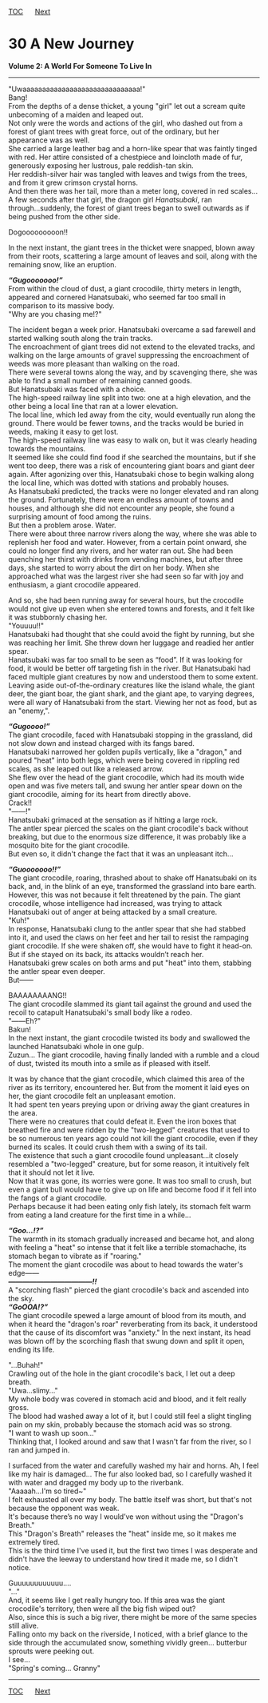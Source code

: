 [TOC](../readme.md)&nbsp;&nbsp;&nbsp;&nbsp;&nbsp;&nbsp;[Next](section_0002.md)



# 30 A New Journey

**Volume 2: A World For Someone To Live In**  

------------------------------------------------------------------------

"Uwaaaaaaaaaaaaaaaaaaaaaaaaaaaaaa!"  
Bang!  
From the depths of a dense thicket, a young "girl" let out a scream
quite unbecoming of a maiden and leaped out.  
Not only were the words and actions of the girl, who dashed out from a
forest of giant trees with great force, out of the ordinary, but her
appearance was as well.  
She carried a large leather bag and a horn-like spear that was faintly
tinged with red. Her attire consisted of a chestpiece and loincloth made
of fur, generously exposing her lustrous, pale reddish-tan skin.  
Her reddish-silver hair was tangled with leaves and twigs from the
trees, and from it grew crimson crystal horns.  
And then there was her tail, more than a meter long, covered in red
scales...  
A few seconds after that girl, the dragon girl *Hanatsubaki*, ran
through...suddenly, the forest of giant trees began to swell outwards as
if being pushed from the other side.  
  
Dogooooooooon!!  
  
In the next instant, the giant trees in the thicket were snapped, blown
away from their roots, scattering a large amount of leaves and soil,
along with the remaining snow, like an eruption.  
  
***“Gugooooooo!”***  
From within the cloud of dust, a giant crocodile, thirty meters in
length, appeared and cornered Hanatsubaki, who seemed far too small in
comparison to its massive body.  
"Why are you chasing me!?"  
  
The incident began a week prior. Hanatsubaki overcame a sad farewell and
started walking south along the train tracks.  
The encroachment of giant trees did not extend to the elevated tracks,
and walking on the large amounts of gravel suppressing the encroachment
of weeds was more pleasant than walking on the road.  
There were several towns along the way, and by scavenging there, she was
able to find a small number of remaining canned goods.  
But Hanatsubaki was faced with a choice.  
The high-speed railway line split into two: one at a high elevation, and
the other being a local line that ran at a lower elevation.  
The local line, which led away from the city, would eventually run along
the ground. There would be fewer towns, and the tracks would be buried
in weeds, making it easy to get lost.  
The high-speed railway line was easy to walk on, but it was clearly
heading towards the mountains.  
It seemed like she could find food if she searched the mountains, but if
she went too deep, there was a risk of encountering giant boars and
giant deer again. After agonizing over this, Hanatsubaki chose to begin
walking along the local line, which was dotted with stations and
probably houses.  
As Hanatsubaki predicted, the tracks were no longer elevated and ran
along the ground. Fortunately, there were an endless amount of towns and
houses, and although she did not encounter any people, she found a
surprising amount of food among the ruins.  
But then a problem arose. Water.  
There were about three narrow rivers along the way, where she was able
to replenish her food and water. However, from a certain point onward,
she could no longer find any rivers, and her water ran out. She had been
quenching her thirst with drinks from vending machines, but after three
days, she started to worry about the dirt on her body. When she
approached what was the largest river she had seen so far with joy and
enthusiasm, a giant crocodile appeared.  
  
And so, she had been running away for several hours, but the crocodile
would not give up even when she entered towns and forests, and it felt
like it was stubbornly chasing her.  
"Youuuu!!"  
Hanatsubaki had thought that she could avoid the fight by running, but
she was reaching her limit. She threw down her luggage and readied her
antler spear.  
Hanatsubaki was far too small to be seen as “food”. If it was looking
for food, it would be better off targeting fish in the river. But
Hanatsubaki had faced multiple giant creatures by now and understood
them to some extent.  
Leaving aside out-of-the-ordinary creatures like the island whale, the
giant deer, the giant boar, the giant shark, and the giant ape, to
varying degrees, were all wary of Hanatsubaki from the start. Viewing
her not as food, but as an "enemy,".  
  
***“Gugoooo!”***  
The giant crocodile, faced with Hanatsubaki stopping in the grassland,
did not slow down and instead charged with its fangs bared.  
Hanatsubaki narrowed her golden pupils vertically, like a "dragon," and
poured "heat" into both legs, which were being covered in rippling red
scales, as she leaped out like a released arrow.  
She flew over the head of the giant crocodile, which had its mouth wide
open and was five meters tall, and swung her antler spear down on the
giant crocodile, aiming for its heart from directly above.  
Crack!!  
"――!"  
Hanatsubaki grimaced at the sensation as if hitting a large rock.  
The antler spear pierced the scales on the giant crocodile's back
without breaking, but due to the enormous size difference, it was
probably like a mosquito bite for the giant crocodile.  
But even so, it didn't change the fact that it was an unpleasant
itch...  
  
***“Guooooooo!!”***  
The giant crocodile, roaring, thrashed about to shake off Hanatsubaki on
its back, and, in the blink of an eye, transformed the grassland into
bare earth.  
However, this was not because it felt threatened by the pain. The giant
crocodile, whose intelligence had increased, was trying to attack
Hanatsubaki out of anger at being attacked by a small creature.  
"Kuh!"  
In response, Hanatsubaki clung to the antler spear that she had stabbed
into it, and used the claws on her feet and her tail to resist the
rampaging giant crocodile. If she were shaken off, she would have to
fight it head-on. But if she stayed on its back, its attacks wouldn’t
reach her.  
Hanatsubaki grew scales on both arms and put "heat" into them, stabbing
the antler spear even deeper.  
But――  
  
BAAAAAAAANG!!  
The giant crocodile slammed its giant tail against the ground and used
the recoil to catapult Hanatsubaki's small body like a rodeo.  
"――Eh?"  
Bakun!  
In the next instant, the giant crocodile twisted its body and swallowed
the launched Hanatsubaki whole in one gulp.  
Zuzun... The giant crocodile, having finally landed with a rumble and a
cloud of dust, twisted its mouth into a smile as if pleased with
itself.  
  
It was by chance that the giant crocodile, which claimed this area of
the river as its territory, encountered her. But from the moment it laid
eyes on her, the giant crocodile felt an unpleasant emotion.  
It had spent ten years preying upon or driving away the giant creatures
in the area.  
There were no creatures that could defeat it. Even the iron boxes that
breathed fire and were ridden by the "two-legged" creatures that used to
be so numerous ten years ago could not kill the giant crocodile, even if
they burned its scales. It could crush them with a swing of its tail.  
The existence that such a giant crocodile found unpleasant...it closely
resembled a "two-legged" creature, but for some reason, it intuitively
felt that it should not let it live.  
Now that it was gone, its worries were gone. It was too small to crush,
but even a giant bull would have to give up on life and become food if
it fell into the fangs of a giant crocodile.  
Perhaps because it had been eating only fish lately, its stomach felt
warm from eating a land creature for the first time in a while...  
  
***“Goo…!?”***  
The warmth in its stomach gradually increased and became hot, and along
with feeling a "heat" so intense that it felt like a terrible
stomachache, its stomach began to vibrate as if "roaring."  
The moment the giant crocodile was about to head towards the water's
edge――  
***――――――――――――!!***  
A "scorching flash" pierced the giant crocodile's back and ascended into
the sky.  
***“GoOOA!?”***  
The giant crocodile spewed a large amount of blood from its mouth, and
when it heard the "dragon's roar" reverberating from its back, it
understood that the cause of its discomfort was "anxiety." In the next
instant, its head was blown off by the scorching flash that swung down
and split it open, ending its life.  
  
  
"...Buhah!"  
Crawling out of the hole in the giant crocodile's back, I let out a deep
breath.  
"Uwa...slimy..."  
My whole body was covered in stomach acid and blood, and it felt really
gross.  
The blood had washed away a lot of it, but I could still feel a slight
tingling pain on my skin, probably because the stomach acid was so
strong.  
"I want to wash up soon..."  
Thinking that, I looked around and saw that I wasn't far from the river,
so I ran and jumped in.  
  
I surfaced from the water and carefully washed my hair and horns. Ah, I
feel like my hair is damaged... The fur also looked bad, so I carefully
washed it with water and dragged my body up to the riverbank.  
"Aaaaah...I'm so tired~"  
I felt exhausted all over my body. The battle itself was short, but
that's not because the opponent was weak.  
It's because there’s no way I would’ve won without using the "Dragon's
Breath."  
This "Dragon's Breath" releases the "heat" inside me, so it makes me
extremely tired.  
This is the third time I've used it, but the first two times I was
desperate and didn't have the leeway to understand how tired it made me,
so I didn't notice.  
  
Guuuuuuuuuuuu....  
"..."  
And, it seems like I get really hungry too. If this area was the giant
crocodile's territory, then were all the big fish wiped out?  
Also, since this is such a big river, there might be more of the same
species still alive.  
Falling onto my back on the riverside, I noticed, with a brief glance to
the side through the accumulated snow, something vividly green...
butterbur sprouts were peeking out.  
I see...  
"Spring's coming... Granny"  
  
  
  


---
[TOC](../readme.md)&nbsp;&nbsp;&nbsp;&nbsp;&nbsp;&nbsp;[Next](section_0002.md)

